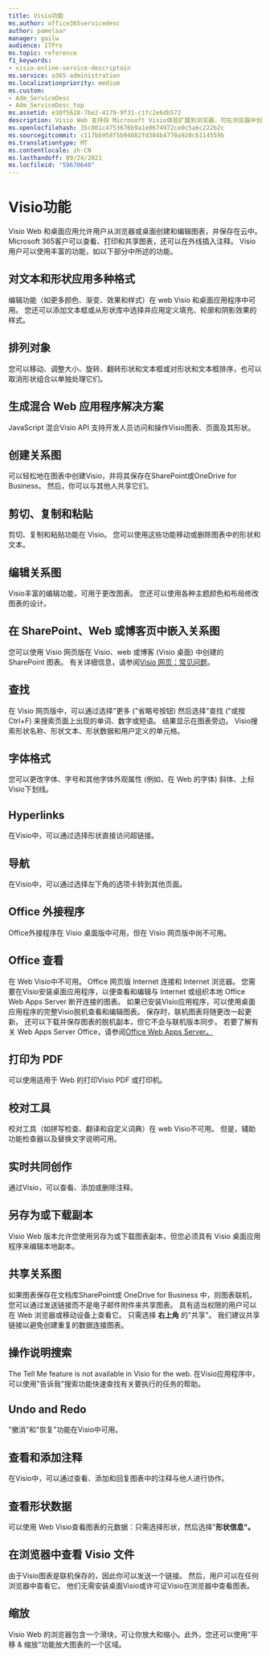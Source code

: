 ```yaml
---
title: Visio功能
ms.author: office365servicedesc
author: pamelaar
manager: gailw
audience: ITPro
ms.topic: reference
f1_keywords:
- visio-online-service-descriptoin
ms.service: o365-administration
ms.localizationpriority: medium
ms.custom:
- Adm_ServiceDesc
- Adm_ServiceDesc_top
ms.assetid: e30f5628-7be2-4179-9f31-c1fc2e6db572
description: Visio Web 支持将 Microsoft Visio体验扩展到浏览器，可在浏览器中创建和编辑保存在云中的图表。 Microsoft 365客户可以查看、打印和共享图表，还可以在外线插入注释。
ms.openlocfilehash: 35c801c4753676b9a1e0674972ce0c5a6c222b2c
ms.sourcegitcommit: c117bb958f5b94682fd384b4770a920c6114559b
ms.translationtype: MT
ms.contentlocale: zh-CN
ms.lasthandoff: 09/24/2021
ms.locfileid: "59670640"
---
```

# <a name="visio-features"></a>Visio功能

Visio Web 和桌面应用允许用户从浏览器或桌面创建和编辑图表，并保存在云中。 Microsoft 365客户可以查看、打印和共享图表，还可以在外线插入注释。 Visio用户可以使用丰富的功能，如以下部分中所述的功能。

## <a name="apply-rich-formatting-to-text-and-shapes"></a>对文本和形状应用多种格式

编辑功能（如更多颜色、渐变、效果和样式）在 web Visio 和桌面应用程序中可用。 您还可以添加文本框或从形状库中选择并应用定义填充、轮廓和阴影效果的样式。

## <a name="arrange-objects"></a>排列对象

您可以移动、调整大小、旋转、翻转形状和文本框或对形状和文本框排序，也可以取消形状组合以单独处理它们。

## <a name="build-mashup-solutions"></a>生成混合 Web 应用程序解决方案

JavaScript 混合Visio API 支持开发人员访问和操作Visio图表、页面及其形状。

## <a name="create-diagrams"></a>创建关系图

可以轻松地在图表中创建Visio，并将其保存在SharePoint或OneDrive for Business。 然后，你可以与其他人共享它们。

## <a name="cut-copy-and-paste"></a>剪切、复制和粘贴

剪切、复制和粘贴功能在 Visio。 您可以使用这些功能移动或删除图表中的形状和文本。

## <a name="edit-diagrams"></a>编辑关系图

Visio丰富的编辑功能，可用于更改图表。 您还可以使用各种主题颜色和布局修改图表的设计。

## <a name="embed-diagram-in-a-sharepoint-web-or-blog-page"></a>在 SharePoint、Web 或博客页中嵌入关系图

您可以使用 Visio 网页版在 Visio、web 或博客 (Visio 桌面) 中创建的 SharePoint 图表。 有关详细信息，请参阅[Visio 网页：常见问题](https://support.office.com/article/e6647040-2fca-42ec-9fa5-d16a4e39e0ee)。

## <a name="find"></a>查找

在 Visio 网页版中，可以通过选择"更多 ("省略号按钮) 然后选择"查找 ("或按 Ctrl+F) 来搜索页面上出现的单词、数字或短语。 结果显示在图表旁边。 Visio搜索形状名称、形状文本、形状数据和用户定义的单元格。

## <a name="font-formatting"></a>字体格式

您可以更改字体、字号和其他字体外观属性 (例如，在 Web 的字体) 斜体、上标Visio下划线。

## <a name="hyperlinks"></a>Hyperlinks

在Visio中，可以通过选择形状直接访问超链接。

## <a name="navigation"></a>导航

在Visio中，可以通过选择左下角的选项卡转到其他页面。

## <a name="office-add-ins"></a>Office 外接程序

Office外接程序在 Visio 桌面版中可用，但在 Visio 网页版中尚不可用。

## <a name="offline-viewing"></a>Office 查看

在 Web Visio中不可用。 Office 网页版 Internet 连接和 Internet 浏览器。 您需要在Visio安装桌面应用程序，以便查看和编辑与 Internet 或组织本地 Office Web Apps Server 断开连接的图表。 如果已安装Visio应用程序，可以使用桌面应用程序的完整Visio脱机查看和编辑图表。 保存时，联机图表将随更改一起更新。 还可以下载并保存图表的脱机副本，但它不会与联机版本同步。 若要了解有关 Web Apps Server Office，请参阅[Office Web Apps Server。](/webappsserver/how-office-web-apps-work-on-premises-with-sharepoint-2013)

## <a name="print-to-pdf"></a>打印为 PDF

可以使用适用于 Web 的打印Visio PDF 或打印机。

## <a name="proofing-tools"></a>校对工具

校对工具（如拼写检查、翻译和自定义词典）在 web Visio不可用。 但是，辅助功能检查器以及替换文字说明可用。

## <a name="real-time-co-authoring"></a>实时共同创作

通过Visio，可以查看、添加或删除注释。

## <a name="save-as-or-download-a-copy"></a>另存为或下载副本

Visio Web 版本允许您使用另存为或下载图表副本，但您必须具有 Visio 桌面应用程序来编辑本地副本。

## <a name="share-a-diagram"></a>共享关系图

如果图表保存在文档库SharePoint或 OneDrive for Business 中，则图表联机，您可以通过发送链接而不是电子邮件附件来共享图表。 具有适当权限的用户可以在 Web 浏览器或移动设备上查看它。 只需选择 **右上角** 的"共享"。 我们建议共享链接以避免创建重复的数据连接图表。

## <a name="tell-me"></a>操作说明搜索

The Tell Me feature is not available in Visio for the web. 在Visio应用程序中，可以使用"告诉我"搜索功能快速查找有关要执行的任务的帮助。

## <a name="undo-and-redo"></a>Undo and Redo

"撤消"和"恢复"功能在Visio中可用。

## <a name="view-and-add-comments"></a>查看和添加注释

在Visio中，可以通过查看、添加和回复图表中的注释与他人进行协作。

## <a name="view-shape-data"></a>查看形状数据

可以使用 Web Visio查看图表的元数据：只需选择形状，然后选择"**形状信息"。**

## <a name="view-visio-files-in-the-browser"></a>在浏览器中查看 Visio 文件

由于Visio图表是联机保存的，因此你可以发送一个链接。 然后，用户可以在任何浏览器中查看它。 他们无需安装桌面Visio或许可证Visio在浏览器中查看图表。

## <a name="zoom"></a>缩放

Visio Web 的浏览器包含一个滑块，可让你放大和缩小。此外，您还可以使用"平移 &amp; 缩放"功能放大图表的一个区域。
